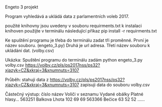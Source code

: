 ﻿Engeto 3 projekt

Program vyhledává a ukládá data z parlamentních voleb 2017.

použité knihovny jsou uvedeny v souboru requirments.txt
k instalaci knihoven použijte v terminálu následující příkaz
pip install -r requirments.txt

Ke spuštění programu je třeba do terminálu zadat tři proměnné.
První je název souboru. (engeto_3.py)
Druhá je url adresa.
Třetí název souboru k ukládání dat. (volby.csv)

Ukázka:
Spuštění programu
do terminálu zadám
python engeto_3.py volby.csv https://volby.cz/pls/ps2017nss/ps32?xjazyk=CZ&xkraj=3&xnumnuts=3107

Průběh:
stahuji data z https://volby.cz/pls/ps2017nss/ps32?xjazyk=CZ&xkraj=3&xnumnuts=3107
zapisuji data do souboru volby.csv

Částečný výstup:
číslo	      název	      Voliči v seznamu	Vydané obálky	Platné hlasy…
563251	Balkova Lhota	102	              69        	69
563366	Bečice	      63	              52	           52
……
